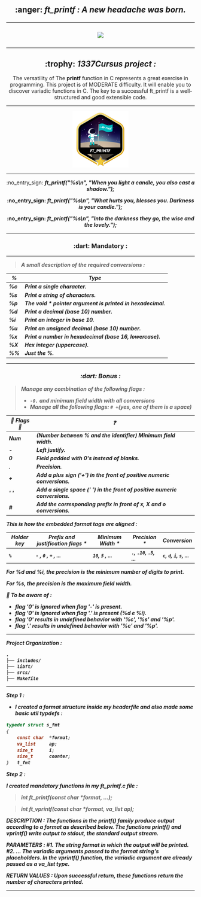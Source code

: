 <h2 align="center">
	:anger: <i>ft_printf : A new headache was born.</i>

---

</p>
<p align="center">
<img src="https://64.media.tumblr.com/tumblr_m2rdijRXvp1qksjbgo1_500.gifv" width="500">
<p/>

---

</h1>

<h2 align="center">
	:trophy: <i>1337Cursus project :</i>
</h2>

<p align=center>
	The versatility of The <b>printf</b> function in C represents a great exercise in programming. This project is of MODERATE difficulty. 
	It will enable you to discover variadic functions in C. The key to a successful ft_printf is a well-structured and good extensible code.

---

</p>
<p align="center">
<img src="https://github.com/ablaamim/ft_printf/blob/main/SRC/ft_printfm.png">
</p>

---

<p align="center">
:no_entry_sign: <i><b> ft_printf("%s\n", "When you light a candle, you also cast a shadow."); <b></i>
<p align="center">
:no_entry_sign: <i><b> ft_printf("%s\n", "What hurts you, blesses you. Darkness is your candle."); <b></i>
<p align="center">
:no_entry_sign: <i><b> ft_printf("%s\n", "Into the darkness they go, the wise and the lovely."); <b></i>

---

<h3 align=center>
:dart: Mandatory :
</h3>

---

> <i>A small description of the required conversions :

| %  | Type |
|--- |--- |
| %c | Print a single character. |
| %s | Print a string of characters.	|
| %p | The void * pointer argument is printed in hexadecimal. |
| %d | Print a decimal (base 10) number. |
| %i | Print an integer in base 10. |
| %u | Print an unsigned decimal (base 10) number. |
| %x | Print a number in hexadecimal (base 16, lowercase).|
| %X | Hex integer (uppercase). |
| %% | Just the %. |				|

---

<h3 align=center>
:dart: Bonus :
</h3>

> <i>Manage any combination of the following flags : 
> - `-0.` and minimum field width with all conversions
> - Manage all the following flags: `# +`(yes, one of them is a space)<i>

| :triangular_flag_on_post: Flags :triangular_flag_on_post: | :question: |
|--- |--- |
| Num | (Number between % and the identifier) Minimum field width. |
| **-** | Left justify. |
| **0** | Field padded with 0's instead of blanks. |
| **.** |  Precision. |
| **+** | Add a plus sign ('+') in the front of positive numeric conversions. |
| **' '** | Add a single space (' ') in the front of positive numeric conversions. |
| **#** | Add the corresponding prefix in front of x, X and o conversions. |

This is how the embedded format tags are aligned :

| Holder key  | Prefix and justification flags *| Minimum Width *| Precision *	| Conversion 	|
|--- |--- |--- |--- |--- |
|`%`  | `-` , `0` , `+` ,  ... | `10`, `5` , ... | `.`, `.10`, `.5`, ... | `c`, `d`, `i`, `s`, ... |  

**For %d and %i, the precision is the minimum number of digits to print.**

**For %s, the precision is the maximum field width.**

:small_red_triangle_down: To be aware of :

* flag '0' is ignored when flag '-' is present.
* flag '0' is ignored when flag '.' is present (%d e %i).
* flag '0' results in undefined behavior with '%c', '%s' and '%p'.
* flag '.' results in undefined behavior with '%c' and '%p'.

---

Project Organization :

```
.
├── includes/
├── libft/
├── srcs/
├── Makefile
```

---

Step 1 :

- I created a format structure inside my headerfile and also made some basic util typdefs :

```c
typedef	struct s_fmt
{
	const char	*format;
	va_list		ap;
	size_t		i;
	size_t		counter;
}	t_fmt
```

Step 2 : 

I created mandatory functions in my ft_printf.c file :

> int	ft_printf(const char	*format, ...); 

> int	ft_vprintf(const char	*format, va_list ap);

DESCRIPTION :
The  functions in the printf() family produce output according to a format 
as described below.  The functions printf() and vprintf() write output to 
stdout, the standard output stream. 

PARAMETERS :
#1. The string format in which the output will be printed.
#2. ... The variadic arguments passed to the format string's placeholders. In 
the vprintf() function, the variadic argument are already passed as a 
va_list type.

RETURN VALUES :
Upon successful return, these functions return the number of characters printed.

---